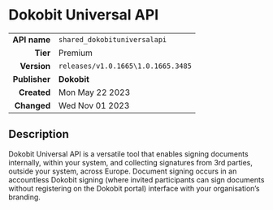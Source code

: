 # Dokobit Universal API
| | |
|-:|-|
|**API name**|`shared_dokobituniversalapi`|
|**Tier**|Premium|
|**Version**|`releases/v1.0.1665\1.0.1665.3485`|
|**Publisher**|**Dokobit**|
|**Created**|Mon May 22 2023|
|**Changed**|Wed Nov 01 2023|

## Description
Dokobit Universal API is a versatile tool that enables signing documents internally, within your system, and collecting signatures from 3rd parties, outside your system, across Europe. Document signing occurs in an accountless Dokobit signing (where invited participants can sign documents without registering on the Dokobit portal) interface with your organisation’s branding.
